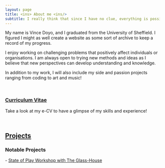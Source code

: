```yaml
---
layout: page
title: <ins> About me <ins/>
subtitle: I really think that since I have no clue, everything is possible
---
```


My name is Vince Doyo, and I graduated from the University of Sheffield. I figured I might as well create a website as some sort of archive to keep a record of my progress. 

I enjoy working on challenging problems that positively affect individuals or organisations. I am always open to trying new methods and ideas as I believe that new perspectives can develop understanding and knowledge.

In addition to my work, I will also include my side and passion projects ranging from coding to art and music!

&nbsp;
&nbsp;

### <ins> [Curriculum Vitae](https://vincedoyo.xyz/cv) <ins/>
Take a look at my e-CV to have a glimpse of my skills and experience!

&nbsp;
&nbsp;

## <ins> [Projects](https://vincedoyo.xyz/projects) <ins>
### Notable Projects
\- [State of Play Workshop with The Glass-House](https://vincedoyo.xyz/2022-08-31-The-Glass-House/)

&nbsp;
